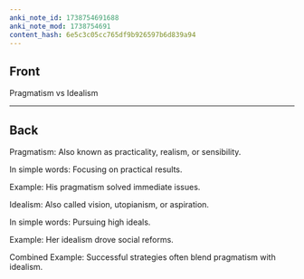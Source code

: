```yaml
---
anki_note_id: 1738754691688
anki_note_mod: 1738754691
content_hash: 6e5c3c05cc765df9b926597b6d839a94
---
```


## Front

Pragmatism vs Idealism

<hr/>

## Back

Pragmatism: Also known as practicality, realism, or sensibility.  
  
In simple words: Focusing on practical results.  
  
Example: His pragmatism solved immediate issues.  
  
Idealism: Also called vision, utopianism, or aspiration.  
  
In simple words: Pursuing high ideals.  
  
Example: Her idealism drove social reforms.  
  
Combined Example: Successful strategies often blend pragmatism with idealism.